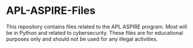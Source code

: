 # APL-ASPIRE-Files
This repository contains files related to the APL ASPIRE program.  Most will be in Python and related to cybersecurity.  These files are for educational purposes only and should not be used for any illegal activities.
